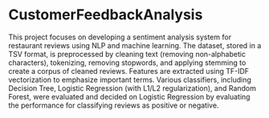 # CustomerFeedbackAnalysis

This project focuses on developing a sentiment analysis system for restaurant reviews using NLP and machine learning. The dataset, stored in a TSV format, is preprocessed by cleaning text (removing non-alphabetic characters), tokenizing, removing stopwords, and applying stemming to create a corpus of cleaned reviews. Features are extracted using TF-IDF vectorization to emphasize important terms. Various classifiers, including Decision Tree, Logistic Regression (with L1/L2 regularization), and Random Forest, were evaluated and decided on Logistic Regression by evaluating the performance for classifying reviews as positive or negative.
